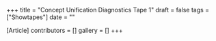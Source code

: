 +++
title = "Concept Unification Diagnostics Tape 1"
draft = false
tags = ["Showtapes"]
date = ""

[Article]
contributors = []
gallery = []
+++